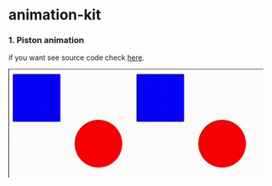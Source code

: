 # animation-kit

### 1. Piston animation

if you want see source code check
[here](https://github.com/weboram/animation-kit/blob/main/animations/piston.html).


![Piston Animation](assets/gif/piston-animation.gif)